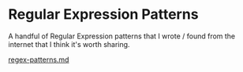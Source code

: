 # Regular Expression Patterns

A handful of Regular Expression patterns that I wrote / found from the internet that I think it's worth sharing.

[regex-patterns.md](regex-patterns.md)